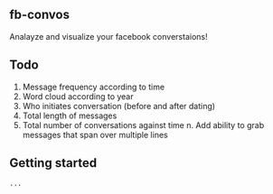 ## fb-convos

Analayze and visualize your facebook converstaions!

## Todo
1. Message frequency according to time
2. Word cloud according to year
3. Who initiates conversation (before and after dating)
4. Total length of messages
5. Total number of conversations against time
n. Add ability to grab messages that span over multiple lines

## Getting started

	...
